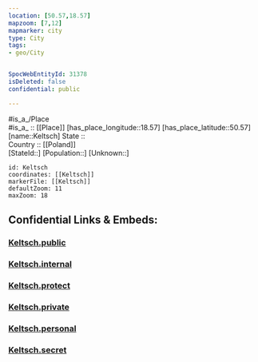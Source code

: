 ```yaml
---
location: [50.57,18.57] 
mapzoom: [7,12] 
mapmarker: city 
type: City
tags:
- geo/City


SpocWebEntityId: 31378
isDeleted: false
confidential: public

---
```

#is_a_/Place  
#is_a_ :: [[Place]] 
[has_place_longitude::18.57] 
[has_place_latitude::50.57] 
[name::Keltsch] 
State ::  
Country :: [[Poland]]  
[StateId::] 
[Population::] 
[Unknown::] 


```leaflet
id: Keltsch
coordinates: [[Keltsch]] 
markerFile: [[Keltsch]] 
defaultZoom: 11 
maxZoom: 18
```


## Confidential Links & Embeds: 

### [Keltsch.public](/_public/\Earth\Continent\Europe\Europe~East\Poland\Provinces~Poland\Silesian\CityKeltsch.public.md) 

### [Keltsch.internal](/_internal/\Earth\Continent\Europe\Europe~East\Poland\Provinces~Poland\Silesian\CityKeltsch.internal.md) 

### [Keltsch.protect](/_protect/\Earth\Continent\Europe\Europe~East\Poland\Provinces~Poland\Silesian\CityKeltsch.protect.md) 

### [Keltsch.private](/_private/\Earth\Continent\Europe\Europe~East\Poland\Provinces~Poland\Silesian\CityKeltsch.private.md) 

### [Keltsch.personal](/_personal/\Earth\Continent\Europe\Europe~East\Poland\Provinces~Poland\Silesian\CityKeltsch.personal.md) 

### [Keltsch.secret](/_secret/\Earth\Continent\Europe\Europe~East\Poland\Provinces~Poland\Silesian\CityKeltsch.secret.md)

